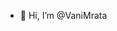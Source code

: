 - 👋 Hi, I’m @VaniMrata


<!---
VaniMrata/VaniMrata is a ✨ special ✨ repository because its `README.md` (this file) appears on your GitHub profile.
You can click the Preview link to take a look at your changes.
--->
